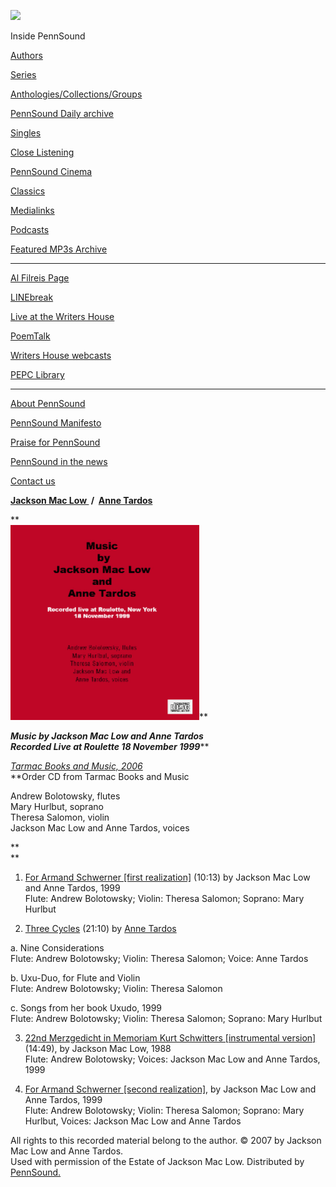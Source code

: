 ![](PennSound_flat.gif)

  

  
  

Inside PennSound

[Authors](authors.php)

[Series](series.php)

[Anthologies/Collections/Groups](anthologies.php)

[PennSound Daily archive](http://writing.upenn.edu/pennsound/daily)

[Singles](http://writing.upenn.edu/pennsound/singles)

[Close Listening](Close-Listening.php)

[PennSound Cinema](video.php)

[Classics](classics.php)

[Medialinks](http://writing.upenn.edu/wh/multimedia/medialinks/index.php)

[Podcasts](http://writing.upenn.edu/pennsound/podcasts.php)

[Featured MP3s Archive](featured-resources-archive.php)

------------------------------------------------------------------------

[Al Filreis Page](Filreis.html)

[LINEbreak](LINEbreak.html)

[Live at the Writers House](http://writing.upenn.edu/%7Ewh/involved/series/live/)

[PoemTalk](http://jacket2.org/content/poem-talk)

[Writers House webcasts](http://writing.upenn.edu/%7Ewh/webcasts/)

[PEPC
Library](http://writing.upenn.edu/pepc/contents.html)

------------------------------------------------------------------------

[About PennSound](http://writing.upenn.edu/pennsound/about.php)

[PennSound Manifesto](http://writing.upenn.edu/pennsound/manifesto.php)

<span class="quoted1">[Praise for PennSound](http://writing.upenn.edu/pennsound/praise.php)</span>

[PennSound in the news](http://writing.upenn.edu/pennsound/news)

[Contact us](mailto:pennsound@writing.upenn.edu)

  

**[Jackson
Mac Low ](Mac-Low.html) /  [Anne
Tardos](Tardos.html)**

**  
<img src="/static/images/maclow-music-cd.jpg" width="302" height="312" />**

***Music
by Jackson Mac Low and Anne Tardos  
Recorded Live at Roulette 18 November 1999*****  
  
*[Tarmac Books and Music,
2006](http://xtina.org/tarmac.htm)*  
**<span class="price">Order CD from Tarmac Books and Music</span>  
  
Andrew Bolotowsky, flutes  
Mary Hurlbut, soprano  
Theresa Salomon, violin  
Jackson Mac Low and Anne Tardos, voices

**  
**
1. [For
Armand Schwerner \[first realization\]](http://media.sas.upenn.edu/pennsound/authors/Mac-Low/CDs/Music/Mac-Low-Tardos_01_Armand-Schwerner_Music_9-18-99.mp3) (10:13) by Jackson Mac Low and Anne Tardos, 1999  
Flute: Andrew Bolotowsky; Violin: Theresa Salomon; Soprano: Mary Hurlbut  
  
2. [Three
Cycles](http://media.sas.upenn.edu/pennsound/authors/Mac-Low/CDs/Music/Tardos-Anne_02_Three-Cycles_Music_9-18-99.mp3) (21:10) by [Anne
Tardos](http://writing.upenn.edu/pennsound/x/Tardos.html)  
  
a. Nine Considerations  
Flute: Andrew Bolotowsky; Violin: Theresa Salomon; Voice: Anne Tardos  
  
b. Uxu-Duo, for Flute and Violin  
Flute: Andrew Bolotowsky; Violin: Theresa Salomon  
  
c. Songs from her book Uxudo, 1999  
Flute: Andrew Bolotowsky; Violin: Theresa Salomon; Soprano: Mary Hurlbut  
  
3. [22nd
Merzgedicht in Memoriam Kurt Schwitters \[instrumental version\]](http://media.sas.upenn.edu/pennsound/authors/Mac-Low/CDs/Music/Mac-Low-Jackson_03_22nd-Merzgedicht_9-18-99.mp3)(14:49), by Jackson Mac Low, 1988  
Flute: Andrew Bolotowsky; Voices: Jackson Mac Low and Anne Tardos, 1999  
  
4. [For
Armand Schwerner \[second realization\]](http://media.sas.upenn.edu/pennsound/authors/Mac-Low/CDs/Music/Mac-Low-Tardos_04_Armand-Schwerner-2_Music_1999.mp3), by Jackson Mac Low and Anne Tardos, 1999  
Flute: Andrew Bolotowsky; Violin: Theresa Salomon; Soprano: Mary Hurlbut, Voices: Jackson Mac Low and Anne Tardos  

All rights to this recorded material belong to the author. © 2007 by Jackson
Mac Low and Anne Tardos.  
Used with permission of the Estate of Jackson Mac Low. Distributed by [PennSound.](../index.html)
